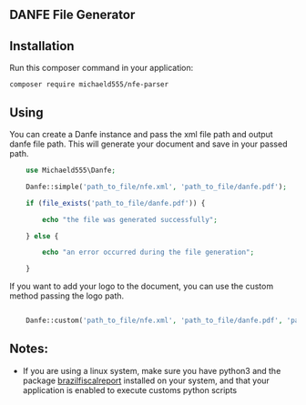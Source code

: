 ## DANFE File Generator

## Installation

Run this composer command in your application:

    composer require michaeld555/nfe-parser
  
## Using

You can create a Danfe instance and pass the xml file path and output danfe file path. This will generate your document and save in your passed path.

```php
    use Michaeld555\Danfe;

    Danfe::simple('path_to_file/nfe.xml', 'path_to_file/danfe.pdf');

    if (file_exists('path_to_file/danfe.pdf')) {

        echo "the file was generated successfully";

    } else {

        echo "an error occurred during the file generation";

    }

```

If you want to add your logo to the document, you can use the custom method passing the logo path.

```php

    Danfe::custom('path_to_file/nfe.xml', 'path_to_file/danfe.pdf', 'path_to_logo/logo.png');

```

## Notes:

- If you are using a linux system, make sure you have python3 and the package [brazilfiscalreport](https://github.com/Engenere/BrazilFiscalReport/tree/main) installed on your system, and that your application is enabled to execute customs python scripts